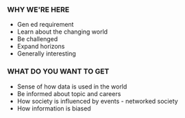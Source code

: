 ### WHY WE'RE HERE
* Gen ed requirement
* Learn about the changing world
* Be challenged
* Expand horizons
* Generally interesting

### WHAT DO YOU WANT TO GET
* Sense of how data is used in the world
* Be informed about topic and careers
* How society is influenced by events - networked society
* How information is biased
